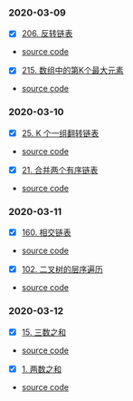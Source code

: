 ### 2020-03-09
- [x] [206. 反转链表](https://leetcode-cn.com/problems/reverse-linked-list/)
* [source code](https://github.com/guaguaguaxia/LeetCodePractice/blob/master/src/CheckInEveryDay/20210309/ReverseLinkedList206.java)
- [x] [215. 数组中的第K个最大元素](https://leetcode-cn.com/problems/kth-largest-element-in-an-array/)
* [source code](https://github.com/guaguaguaxia/LeetCodePractice/blob/master/src/CheckInEveryDay/20210309/FindKthLargest.java)

### 2020-03-10
- [x] [25. K 个一组翻转链表](https://leetcode-cn.com/problems/reverse-nodes-in-k-group/)
* [source code](https://github.com/guaguaguaxia/LeetCodePractice/blob/master/src/CheckInEveryDay/20210310/ReverseKGroup.java)
- [x] [21. 合并两个有序链表](https://leetcode-cn.com/problems/merge-two-sorted-lists/)
* [source code](https://github.com/guaguaguaxia/LeetCodePractice/blob/master/src/CheckInEveryDay/20210310/MergeTwoLists.java)


### 2020-03-11
- [x] [160. 相交链表](https://leetcode-cn.com/problems/intersection-of-two-linked-lists/)
* [source code](https://github.com/guaguaguaxia/LeetCodePractice/blob/master/src/CheckInEveryDay/20210311/GetIntersectionNode.java)
- [x] [102. 二叉树的层序遍历](https://leetcode-cn.com/problems/binary-tree-level-order-traversal/)
* [source code](https://github.com/guaguaguaxia/LeetCodePractice/blob/master/src/CheckInEveryDay/20210311/LevelOrder.java)

### 2020-03-12
- [x] [15. 三数之和](https://leetcode-cn.com/problems/3sum/)
* [source code](https://github.com/guaguaguaxia/LeetCodePractice/blob/master/src/CheckInEveryDay/20210312/ThreeSum.java)
- [x] [1. 两数之和](https://leetcode-cn.com/problems/two-sum/)
* [source code](https://github.com/guaguaguaxia/LeetCodePractice/blob/master/src/CheckInEveryDay/20210312/TwoSum.java)